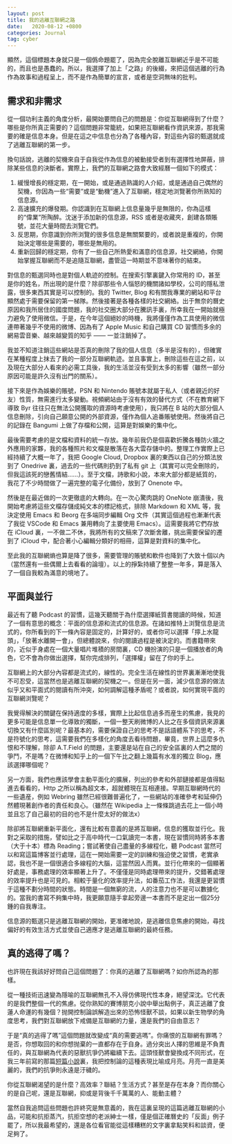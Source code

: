```yaml
---
layout: post
title: 我的逃離互聯網之路
date:   2020-08-12 +0800
categories: Journal
tag: cyber
---
```


顯然，這個標題本身就只是一個僞命題罷了，因為完全脫離互聯網近乎是不可能的，而且也是愚蠢的。所以，我選擇了加上「之路」的後綴，來把這個逃離的行為作為故事和過程呈上，而不是作為簡單的宣言，或者是空洞無味的批判。

## 需求和非需求

從一個功利主義的角度分析，最開始要問自己的問題是：你從互聯網得到了什麼？哪些是你所真正需要的？這個問題非常籠統，如果把互聯網看作資訊來源，那我需要的確是信息本身。但是在這之中信息也分為了各種內容，對這些內容的甄選就成了逃離互聯網的第一步。

換句話說，逃離的契機來自于自我從作為信息的被動接受者到有選擇性地屏蔽，排除某些信息的決斷者。實際上，我們的互聯網之路會大致經曆一個如下的模式：
1. 緩慢增長的穩定期，在一開始，或是通過熟識的人介紹，或是通過自己偶然的契機，你因為一些“需要”或是“動機”進入了互聯網，穩定地浏覽著你所熟知的信息源。
2. 高速擴充的爆發期。你認識到在互聯網上信息量幾乎是無限的，你為這樣的“偉業”所陶醉。沈迷于添加新的信息源，RSS 或者是收藏夾，創建各類賬號，並花大量時間去浏覽它們。
3. 反思期，你意識到你所浏覽的很多信息是無關緊要的，或者說是重複的，你開始決定哪些是需要的，哪些是無用的。
4. 重新回歸的穩定期，你有了一些自己所熱愛和滿意的信息源，社交網絡，你開始掌握互聯網而不是追隨互聯網，盡管這一時期並不意味著你的結束。

對信息的甄選同時也是對個人軌迹的控制。在搜索引擎裏鍵入你常用的 ID，甚至是你的姓名，所出現的是什麼？除卻那些令人惱怒的機關諸如學校，公司的隱私泄露，很多東西其實是可以控制的。我的 Twitter, Blog 和有關我專業的網站和平台顯然處于需要保留的第一梯隊。然後接著是各種各樣的社交網絡。出于無奈的曆史原因和我所居住的國度問題，我的社交圈大部分在騰訊手裏，所幸我在一開始就極力避免了使用微信。于是，在今年這個絕妙的時機，我將僅僅作為工具使用的微信連帶著幾乎不使用的微博、因為有了 Apple Music 和自己購買 CD 習慣而多余的網易雲音樂、越來越變質的知乎 —— 一並注銷掉了。

我並不知道注銷這些網站是否真的刪除了我的個人信息（多半是沒有的），但確實在某種程度上抹去了我的一部分互聯網軌迹。並且事實上，刪除這些在這之前，以及現在大部分人看來的必需工具後，我的生活並沒有受到太多的影響（雖然一部分原因可能是許久沒有出門的關系）。

接下來是作為娛樂的賬號，PSN 和 Nintendo 賬號本就屬于私人（或者親近的好友）性質，無需進行太多變動。視頻網站由于沒有有效的替代方式（不在教育網下導致 Byr 往往只在無法公開獲取的資源時考慮使用），我只將在 B 站的大部分個人信息刪除，引向自己願意公開的外部資源，僅作為個人追番賬號使用。然後將自己的記錄在 Bangumi 上做了存檔和公開，這算是對娛樂的集中化。

最後需要考慮的是文檔和資料的統一存放。幾年前我仍是個喜歡折騰各種防火牆之外應用的家夥，我的各種照片和文檔是散落在各大雲存儲中的。整理工作實際上已經持續了大概一年了，我把 Google Cloud, Dropbox 裏的東西以自己的分類法放到了 Onedrive 裏，過去的一些代碼則扔到了私有 git 上（其實可以完全刪除的，但我這該死的戀舊情結……）。至于文檔，詩歌和小說，本來大部分都是紙質的，我花了不少時間做了一遍完整的電子化備份，放到了 Onenote 中。

然後是在最近做的一次更徹底的大轉向。在一次心驚肉跳的 OneNote 崩潰後，我開始考慮將這些文檔存儲成純文本的標記格式，排除 Markdown 和 XML 等，我決定使用 Emacs 和 Beorg 在多端同步編輯 Org 文件（其實這個過程也漸漸代表了我從 VSCode 和 Emacs 兼用轉向了主要使用 Emacs）。這需要我將它們存放在 iCloud 裏，一不做二不休，我將所有的文稿來了次斷舍離，挑出需要保留的遷到了 iCloud 中，配合著小心編輯分類好的相冊，這算是對資料的集中化。

至此我的互聯網熵也算是降了很多，需要管理的賬號和軟件也降到了大致十個以內（當然還有一些偶爾上去看看的論壇）。以上的掙紮持續了整整一年多，算是落入了一個自我較為滿意的境地了。

## 平面與並行

最近有了聽 Podcast 的習慣，這幾天聽關于為什麼選擇紙質書閱讀的時候，知道了一個有意思的概念：平面的信息源和流式的信息源。在諸如推特上浏覽信息是流式的，你所看到的下一條內容是固定的，計算好的，或者你可以選擇「擰上水龍頭」，「放著水離開一會」，但總體說來，你的閱讀過程是被決定的。而書籍帶來的，近似于身處在一個大量唱片堆積的房間裏，CD 機扮演的只是一個播放者的角色，它不會為你做出選擇，幫你完成排列，「選擇權」留在了你的手上。

互聯網上的大部分內容都是流式的，線性的。完全生活在線性的世界裏漸漸地使我不可忍受，這當然也是逃離互聯網的契機之一。但是在另一面，減少信息源的做法似乎又和平面式的閱讀有所沖突，如何調解這種矛盾呢？或者說，如何實現平面的互聯網浏覽呢？

我覺得解決的關鍵在保持適度的多樣，實際上比起信息過多而産生的焦慮，我見的更多可能是信息單一化導致的獨斷，一個一整天刷微博的人比之在多個資訊來源裏切換又有什麼區別呢？最基本的，需要保證自己的思考不是話語體系下的思考，不是符號化的思考，這需要我們在多樣化的角度去看待問題，畢竟，世界上這麼多仇恨和不理解，除卻 A.T.Field 的問題，主要還是站在自己的安全區裏的人們之間的爭鬥，不是嗎？在微博和知乎上的一個下午比之翻上幾篇有水准的獨立 Blog，應該選擇哪個呢？

另一方面，我們也應該學會主動平面化的擴展，列出的參考和外部鏈接都是值得點進去看看的，Http 之所以稱為超文本，超就體現在互相連接。早期互聯網時代的一些遺産，例如 Webring 雖然已經很難普遍化了，一些網站的准確參考和延伸仍然體現著創作者的責任和良心。（雖然在 Wikipedia 上一條條跳過去花上一個小時並且忘了自己最初的目的也不是什麼太好的做法x）

除卻將互聯網重新平面化，還有比較有意義的是將互聯網，信息的獲取並行化。我對之采取的措施，譬如比之于高中時代一口氣讀完一本書，現在習慣同時將多本書（大于十本）標為 Reading；嘗試著使自己盡量的多線程化，聽 Podcast 當然可以和寫這篇博客並行處理，這在一開始需要一定的訓練和強迫使之習慣，老實承認，我也不是一個很適合多線程的大腦，這當然因人而異。並行化帶來的一個顯著好處是，事務處理的效率顯著上升了。不僅僅是同時處理帶來的提升，交錯著處理的效率提升也是可見的。相較于量化的效率提升法，如番茄工作法，我還是更習慣于這種不劃分時間的狀態。時間是一個無窮的流，人的注意力也不是可以數據化的。當我的書寫不夠集中時，我更願意隨手拿起旁邊一本書而不是定出一個25分鍾的自我專注。

信息源的甄選只是逃離互聯網的開始，更准確地說，是逃離信息焦慮的開始，尋找偏好的有效生活方式並使自己適應才是逃離互聯網的最終任務。

## 真的逃得了嗎？

也許現在我該好好問自己這個問題了：你真的逃離了互聯網嗎？如你所認為的那樣。

從一種技術迅速變為隱喻的互聯網無孔不入得仿佛現代性本身，絕望深沈。它代表的是我們整個一代的焦慮。從你熟知的賽博朋克小說中舉出點例子，真正逃離了食蓮人命運的有幾個？抛開控制論誤解造出來的恐怖怪獸不談，如果以新生物學的角度思考，我們對互聯網放下戒備是互聯網的力量，還是我們的自由意志？

于是“真的逃得了嗎”這個問題就改變成“真的需要逃嗎”。你痛恨的互聯網有罪嗎？是否，你想取回的和你想抛棄的一直都存在于自身。過分突出人擇的思維是不負責任的，與互聯網為代表的惡獸抗爭仍將繼續下去。這頭怪獸會變換成不同形式，在我三年前寫的那篇[短篇小說][1]裏，我把控制論的這種表現比喻成月亮。月亮一直是美麗的，我們的抗爭則永遠是汙穢的。

你從互聯網渴望的是什麼？高效率？聯結？生活方式？甚至是存在本身？而你關心的是自己呢，還是互聯網，抑或是背後千千萬萬的人、能動主體？

當然自我追問這些問題也許終究是無意義的，我在這裏呈現的這篇逃離互聯網的小品，可能和抗拒蒸汽，抗拒空想的老派紳士一樣，僅是個正確曆史的「反面」例子罷了，所以我最希望的，還是各位看官能從這樣糟糕的文字裏拿點笑料和談資，便足夠了。

[1]:	https://yuki.systems/essay/2017/03/11/cyber-utopia.html
